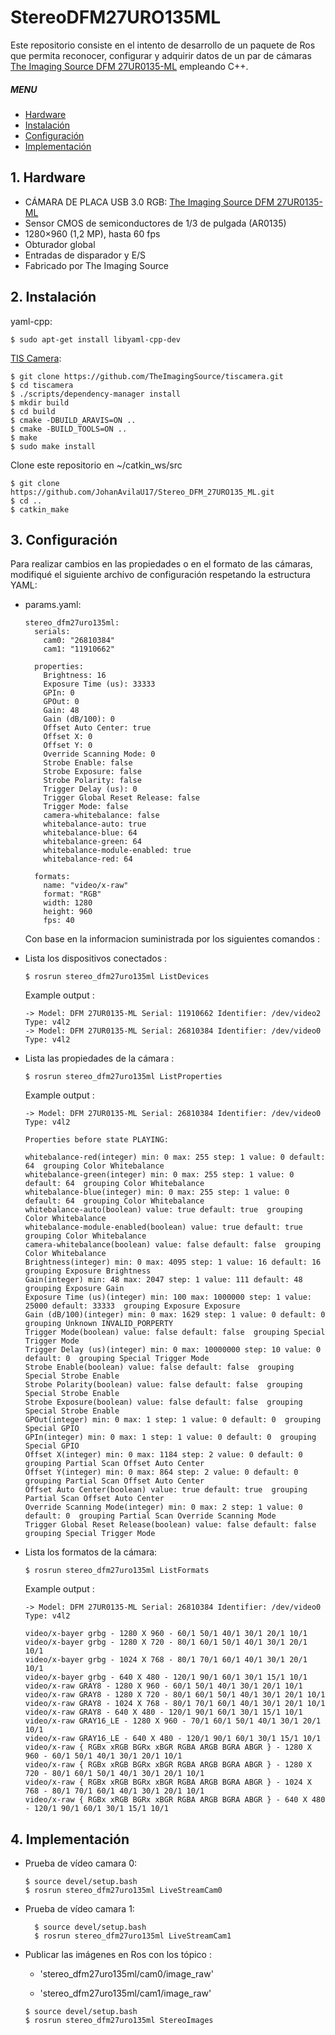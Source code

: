 # StereoDFM27URO135ML

Este repositorio consiste en el intento de desarrollo de un paquete de Ros que permita reconocer, configurar y adquirir datos de un par de cámaras [The Imaging Source DFM 27UR0135-ML](https://www.theimagingsource.com/products/board-cameras/usb-3.0-color/dfm27ur0135ml/) empleando C++.

##### MENU

- [Hardware](#hardware)
- [Instalación](#instalacion)
- [Configuración](#configuracion)
- [Implementación](#implementacion)

<a name="hardware"/>

## 1. Hardware

- CÁMARA DE PLACA USB 3.0 RGB: [The Imaging Source DFM 27UR0135-ML](https://www.theimagingsource.com/products/board-cameras/usb-3.0-color/dfm27ur0135ml/)
- Sensor CMOS de semiconductores de 1/3 de pulgada (AR0135)
- 1280×960 (1,2 MP), hasta 60 fps
- Obturador global
- Entradas de disparador y E/S
- Fabricado por The Imaging Source

<a name="instalacion"/>

## 2. Instalación

yaml-cpp:

```console
$ sudo apt-get install libyaml-cpp-dev
```

[TIS Camera](https://www.theimagingsource.com/documentation/tiscamera/tutorial.html):

```console
$ git clone https://github.com/TheImagingSource/tiscamera.git
$ cd tiscamera
$ ./scripts/dependency-manager install
$ mkdir build
$ cd build
$ cmake -DBUILD_ARAVIS=ON ..
$ cmake -BUILD_TOOLS=ON ..
$ make
$ sudo make install
```

Clone este repositorio en ~/catkin_ws/src

```console
$ git clone https://github.com/JohanAvilaU17/Stereo_DFM_27URO135_ML.git
$ cd ..
$ catkin_make
```

<a name="configuracion"/>

## 3. Configuración

Para realizar cambios en las propiedades o en el formato de las cámaras, modifiqué el siguiente archivo de configuración respetando la estructura YAML:

- params.yaml:

  ```console
  stereo_dfm27uro135ml:
    serials:
      cam0: "26810384"
      cam1: "11910662"

    properties:
      Brightness: 16
      Exposure Time (us): 33333
      GPIn: 0
      GPOut: 0
      Gain: 48
      Gain (dB/100): 0
      Offset Auto Center: true
      Offset X: 0
      Offset Y: 0
      Override Scanning Mode: 0
      Strobe Enable: false
      Strobe Exposure: false
      Strobe Polarity: false
      Trigger Delay (us): 0
      Trigger Global Reset Release: false
      Trigger Mode: false
      camera-whitebalance: false
      whitebalance-auto: true
      whitebalance-blue: 64
      whitebalance-green: 64
      whitebalance-module-enabled: true
      whitebalance-red: 64

    formats:
      name: "video/x-raw"
      format: "RGB"
      width: 1280
      height: 960
      fps: 40
  ```

  Con base en la informacion suministrada por los siguientes comandos :

- Lista los dispositivos conectados :

  ```console
  $ rosrun stereo_dfm27uro135ml ListDevices
  ```

  Example output :

  ```console
  -> Model: DFM 27UR0135-ML Serial: 11910662 Identifier: /dev/video2 Type: v4l2
  -> Model: DFM 27UR0135-ML Serial: 26810384 Identifier: /dev/video0 Type: v4l2
  ```

- Lista las propiedades de la cámara :

  ```console
  $ rosrun stereo_dfm27uro135ml ListProperties
  ```

  Example output :

  ```console
  -> Model: DFM 27UR0135-ML Serial: 26810384 Identifier: /dev/video0 Type: v4l2

  Properties before state PLAYING:

  whitebalance-red(integer) min: 0 max: 255 step: 1 value: 0 default: 64  grouping Color Whitebalance
  whitebalance-green(integer) min: 0 max: 255 step: 1 value: 0 default: 64  grouping Color Whitebalance
  whitebalance-blue(integer) min: 0 max: 255 step: 1 value: 0 default: 64  grouping Color Whitebalance
  whitebalance-auto(boolean) value: true default: true  grouping Color Whitebalance
  whitebalance-module-enabled(boolean) value: true default: true  grouping Color Whitebalance
  camera-whitebalance(boolean) value: false default: false  grouping Color Whitebalance
  Brightness(integer) min: 0 max: 4095 step: 1 value: 16 default: 16  grouping Exposure Brightness
  Gain(integer) min: 48 max: 2047 step: 1 value: 111 default: 48  grouping Exposure Gain
  Exposure Time (us)(integer) min: 100 max: 1000000 step: 1 value: 25000 default: 33333  grouping Exposure Exposure
  Gain (dB/100)(integer) min: 0 max: 1629 step: 1 value: 0 default: 0  grouping Unknown INVALID_PORPERTY
  Trigger Mode(boolean) value: false default: false  grouping Special Trigger Mode
  Trigger Delay (us)(integer) min: 0 max: 10000000 step: 10 value: 0 default: 0  grouping Special Trigger Mode
  Strobe Enable(boolean) value: false default: false  grouping Special Strobe Enable
  Strobe Polarity(boolean) value: false default: false  grouping Special Strobe Enable
  Strobe Exposure(boolean) value: false default: false  grouping Special Strobe Enable
  GPOut(integer) min: 0 max: 1 step: 1 value: 0 default: 0  grouping Special GPIO
  GPIn(integer) min: 0 max: 1 step: 1 value: 0 default: 0  grouping Special GPIO
  Offset X(integer) min: 0 max: 1184 step: 2 value: 0 default: 0  grouping Partial Scan Offset Auto Center
  Offset Y(integer) min: 0 max: 864 step: 2 value: 0 default: 0  grouping Partial Scan Offset Auto Center
  Offset Auto Center(boolean) value: true default: true  grouping Partial Scan Offset Auto Center
  Override Scanning Mode(integer) min: 0 max: 2 step: 1 value: 0 default: 0  grouping Partial Scan Override Scanning Mode
  Trigger Global Reset Release(boolean) value: false default: false  grouping Special Trigger Mode
  ```

- Lista los formatos de la cámara:

  ```console
  $ rosrun stereo_dfm27uro135ml ListFormats
  ```

  Example output :

  ```console
  -> Model: DFM 27UR0135-ML Serial: 26810384 Identifier: /dev/video0 Type: v4l2

  video/x-bayer grbg - 1280 X 960 - 60/1 50/1 40/1 30/1 20/1 10/1
  video/x-bayer grbg - 1280 X 720 - 80/1 60/1 50/1 40/1 30/1 20/1 10/1
  video/x-bayer grbg - 1024 X 768 - 80/1 70/1 60/1 40/1 30/1 20/1 10/1
  video/x-bayer grbg - 640 X 480 - 120/1 90/1 60/1 30/1 15/1 10/1
  video/x-raw GRAY8 - 1280 X 960 - 60/1 50/1 40/1 30/1 20/1 10/1
  video/x-raw GRAY8 - 1280 X 720 - 80/1 60/1 50/1 40/1 30/1 20/1 10/1
  video/x-raw GRAY8 - 1024 X 768 - 80/1 70/1 60/1 40/1 30/1 20/1 10/1
  video/x-raw GRAY8 - 640 X 480 - 120/1 90/1 60/1 30/1 15/1 10/1
  video/x-raw GRAY16_LE - 1280 X 960 - 70/1 60/1 50/1 40/1 30/1 20/1 10/1
  video/x-raw GRAY16_LE - 640 X 480 - 120/1 90/1 60/1 30/1 15/1 10/1
  video/x-raw { RGBx xRGB BGRx xBGR RGBA ARGB BGRA ABGR } - 1280 X 960 - 60/1 50/1 40/1 30/1 20/1 10/1
  video/x-raw { RGBx xRGB BGRx xBGR RGBA ARGB BGRA ABGR } - 1280 X 720 - 80/1 60/1 50/1 40/1 30/1 20/1 10/1
  video/x-raw { RGBx xRGB BGRx xBGR RGBA ARGB BGRA ABGR } - 1024 X 768 - 80/1 70/1 60/1 40/1 30/1 20/1 10/1
  video/x-raw { RGBx xRGB BGRx xBGR RGBA ARGB BGRA ABGR } - 640 X 480 - 120/1 90/1 60/1 30/1 15/1 10/1
  ```

  <a name="implementacion"/>

## 4. Implementación

- Prueba de vídeo camara 0:

  ```console
  $ source devel/setup.bash
  $ rosrun stereo_dfm27uro135ml LiveStreamCam0
  ```

- Prueba de vídeo camara 1:

  ```console
    $ source devel/setup.bash
    $ rosrun stereo_dfm27uro135ml LiveStreamCam1
  ```

- Publicar las imágenes en Ros con los tópico :

  - 'stereo_dfm27uro135ml/cam0/image_raw'

  - 'stereo_dfm27uro135ml/cam1/image_raw'

  ```console
  $ source devel/setup.bash
  $ rosrun stereo_dfm27uro135ml StereoImages
  ```
